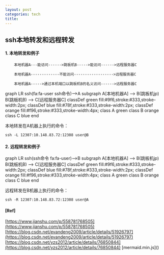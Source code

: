 ```yaml
---
layout: post
categories: tech
title: 
---
```

## ssh本地转发和远程转发


#### 1. 本地转发和例子

```shell
    本地机器A---能访问------>跳板机B----->能访问------>远程服务器C

    本地机器A-------------不能访问------------------>远程服务器C

    本地机器A----->通过本机端口以跳板机B的名义访问------>远程服务器C

```

<link rel="stylesheet" href="https://use.fontawesome.com/releases/v5.4.1/css/all.css" integrity="sha384-5sAR7xN1Nv6T6+dT2mhtzEpVJvfS3NScPQTrOxhwjIuvcA67KV2R5Jz6kr4abQsz" crossorigin="anonymous">

<script src="/js/mermaid.min.js"></script>
<div class="mermaid">
graph LR
ssh(fa:fa-user ssh命令)-->A
subgraph 
    A[本地机器A] --> B(跳板机jp)
    B(跳板机B) --> C[远程服务器C]
    classDef green fill:#9f6,stroke:#333,stroke-width:2px;
    classDef blue fill:#78f,stroke:#333,stroke-width:2px;
    classDef orange fill:#f96,stroke:#333,stroke-width:4px;
    class A green
    class B orange
    class C blue
end
</div>

本地转发在A机器上执行的命令：
```shell
ssh -L 12307:10.148.83.72:12308 user@B
```

#### 2. 远程转发和例子

<script src="/js/mermaid.min.js"></script>
<div class="mermaid">
graph LR
ssh(ssh命令 fa:fa-user)-->B
subgraph 
    A[本地机器A] --> B(跳板机jp)
    B(跳板机B) --> C[远程服务器C]
    classDef green fill:#9f6,stroke:#333,stroke-width:2px;
    classDef blue fill:#78f,stroke:#333,stroke-width:2px;
    classDef orange fill:#f96,stroke:#333,stroke-width:4px;
    class A green
    class B orange
    class C blue
end
</div>

远程转发在B机器上执行的命令：
```shell
ssh -R 12307:10.148.83.72:12308 user@A
```


#### [Ref]

[https://www.jianshu.com/p/558781768505](https://www.jianshu.com/p/558781768505)
[https://blog.csdn.net/evandeng2009/article/details/51926797](https://blog.csdn.net/evandeng2009/article/details/51926797)
[https://blog.csdn.net/yzs2012/article/details/76850844](https://blog.csdn.net/yzs2012/article/details/76850844)
[mermaid.min.js](<script src="https://unpkg.com/mermaid@7.1.0/dist/mermaid.min.js" charset="utf-8"></script>)
